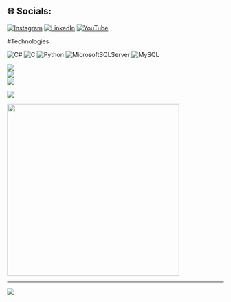 
## 🌐 Socials:
[![Instagram](https://img.shields.io/badge/Instagram-%23E4405F.svg?logo=Instagram&logoColor=white)](https://instagram.com/niggetsu7) [![LinkedIn](https://img.shields.io/badge/LinkedIn-%230077B5.svg?logo=linkedin&logoColor=white)](https://linkedin.com/in/ibrohim-qosimov-170265271/) [![YouTube](https://img.shields.io/badge/YouTube-%23FF0000.svg?logo=YouTube&logoColor=white)](https://youtube.com/@niggetsu_coder) 

#Technologies

![C#](https://img.shields.io/badge/c%23-%23239120.svg?style=for-the-badge&logo=csharp&logoColor=white) ![C](https://img.shields.io/badge/c-%2300599C.svg?style=for-the-badge&logo=c&logoColor=white) ![Python](https://img.shields.io/badge/python-3670A0?style=for-the-badge&logo=python&logoColor=ffdd54) ![MicrosoftSQLServer](https://img.shields.io/badge/Microsoft%20SQL%20Server-CC2927?style=for-the-badge&logo=microsoft%20sql%20server&logoColor=white) ![MySQL](https://img.shields.io/badge/mysql-%2300000f.svg?style=for-the-badge&logo=mysql&logoColor=white)


![](https://github-readme-stats.vercel.app/api?username=QosimovIbrohim&theme=dark&hide_border=false&include_all_commits=false&count_private=false)<br/>
![](https://github-readme-streak-stats.herokuapp.com/?user=QosimovIbrohim&theme=dark&hide_border=false)<br/>
![](https://github-readme-stats.vercel.app/api/top-langs/?username=QosimovIbrohim&theme=dark&hide_border=false&include_all_commits=false&count_private=false&layout=compact)

![](https://quotes-github-readme.vercel.app/api?type=horizontal&theme=radical)

<img src='https://randommeme-five.vercel.app/' style="height: 400px;"/>

---
[![](https://visitcount.itsvg.in/api?id=QosimovIbrohim&icon=0&color=0)](https://visitcount.itsvg.in)

<!-- Proudly created with GPRM ( https://gprm.itsvg.in ) -->
